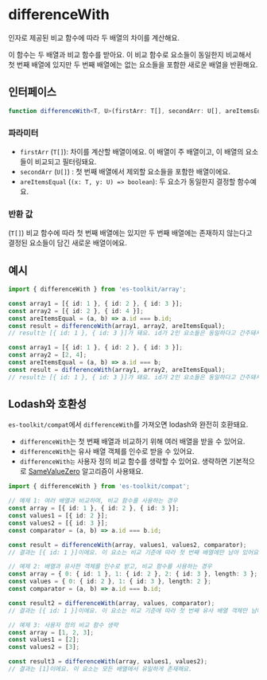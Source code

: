 # differenceWith

인자로 제공된 비교 함수에 따라 두 배열의 차이를 계산해요.

이 함수는 두 배열과 비교 함수를 받아요. 이 비교 함수로 요소들이 동일한지 비교해서 첫 번째 배열에 있지만 두 번째 배열에는 없는 요소들을 포함한 새로운 배열을 반환해요.

## 인터페이스

```typescript
function differenceWith<T, U>(firstArr: T[], secondArr: U[], areItemsEqual: (x: T, y: U) => boolean): T[];
```

### 파라미터

- `firstArr` (`T[]`): 차이를 계산할 배열이에요. 이 배열이 주 배열이고, 이 배열의 요소들이 비교되고 필터링돼요.
- `secondArr` (`U[]`) : 첫 번째 배열에서 제외할 요소들을 포함한 배열이에요.
- `areItemsEqual` (`(x: T, y: U) => boolean`): 두 요소가 동일한지 결정할 함수예요.

### 반환 값

(`T[]`) 비교 함수에 따라 첫 번째 배열에는 있지만 두 번째 배열에는 존재하지 않는다고 결정된 요소들이 담긴 새로운 배열이에요.

## 예시

```typescript
import { differenceWith } from 'es-toolkit/array';

const array1 = [{ id: 1 }, { id: 2 }, { id: 3 }];
const array2 = [{ id: 2 }, { id: 4 }];
const areItemsEqual = (a, b) => a.id === b.id;
const result = differenceWith(array1, array2, areItemsEqual);
// result는 [{ id: 1 }, { id: 3 }]가 돼요. id가 2인 요소들은 동일하다고 간주돼서 결과에서 제외돼요.

const array1 = [{ id: 1 }, { id: 2 }, { id: 3 }];
const array2 = [2, 4];
const areItemsEqual = (a, b) => a.id === b;
const result = differenceWith(array1, array2, areItemsEqual);
// result는 [{ id: 1 }, { id: 3 }]가 돼요. id가 2인 요소들은 동일하다고 간주돼서 결과에서 제외돼요.
```

## Lodash와 호환성

`es-toolkit/compat`에서 `differenceWith`를 가져오면 lodash와 완전히 호환돼요.

- `differenceWith`는 첫 번째 배열과 비교하기 위해 여러 배열을 받을 수 있어요.
- `differenceWith`는 유사 배열 객체를 인수로 받을 수 있어요.
- `differenceWith는` 사용자 정의 비교 함수를 생략할 수 있어요. 생략하면 기본적으로 [SameValueZero](https://tc39.es/ecma262/multipage/abstract-operations.html#sec-samevaluezero) 알고리즘이 사용돼요.

```typescript
import { differenceWith } from 'es-toolkit/compat';

// 예제 1: 여러 배열과 비교하며, 비교 함수를 사용하는 경우
const array = [{ id: 1 }, { id: 2 }, { id: 3 }];
const values1 = [{ id: 2 }];
const values2 = [{ id: 3 }];
const comparator = (a, b) => a.id === b.id;

const result = differenceWith(array, values1, values2, comparator);
// 결과는 [{ id: 1 }]이에요. 이 요소는 비교 기준에 따라 첫 번째 배열에만 남아 있어요.

// 예제 2: 배열과 유사한 객체를 인수로 받고, 비교 함수를 사용하는 경우
const array = { 0: { id: 1 }, 1: { id: 2 }, 2: { id: 3 }, length: 3 };
const values = { 0: { id: 2 }, 1: { id: 3 }, length: 2 };
const comparator = (a, b) => a.id === b.id;

const result2 = differenceWith(array, values, comparator);
// 결과는 [{ id: 1 }]이에요. 이 요소는 비교 기준에 따라 첫 번째 유사 배열 객체만 남아 있어요.

// 예제 3: 사용자 정의 비교 함수 생략
const array = [1, 2, 3];
const values1 = [2];
const values2 = [3];

const result3 = differenceWith(array, values1, values2);
// 결과는 [1]이에요. 이 요소는 모든 배열에서 유일하게 존재해요.
```
